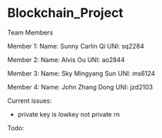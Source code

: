 # Blockchain_Project

Team Members

Member 1: 
    Name: Sunny Carlin Qi
    UNI:  sq2284

Member 2: 
    Name: Alvis Ou
    UNI:  ao2844
    
Member 3: 
    Name: Sky Mingyang Sun
    UNI:  ms6124

Member 4: 
    Name: John Zhang Dong
    UNI:  jzd2103

Current issues:
- private key is lowkey not private rn


Todo:
